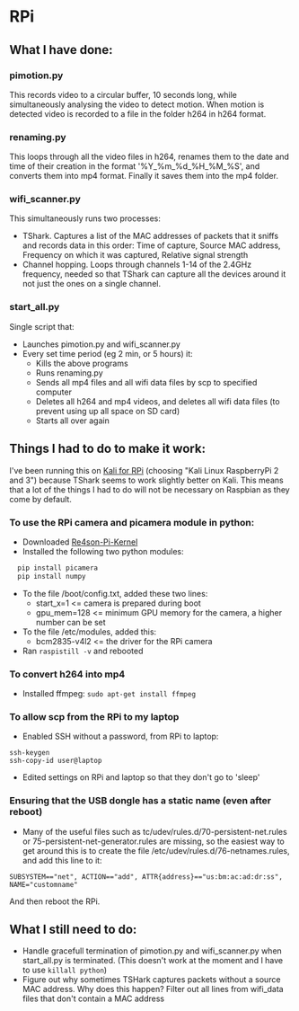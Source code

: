 # RPi
## What I have done:
### pimotion.py
This records video to a circular buffer, 10 seconds long, while simultaneously analysing the video to detect motion. When motion is detected video is recorded to a file in the folder h264 in h264 format.

### renaming.py
This loops through all the video files in h264, renames them to the date and time of their creation in the format '%Y_%m_%d_%H_%M_%S', and converts them into mp4 format. Finally it saves them into the mp4 folder.

### wifi_scanner.py
This simultaneously runs two processes:
- TShark. Captures a list of the MAC addresses of packets that it sniffs and records data in this order:
  Time of capture, Source MAC address, Frequency on which it was captured, Relative signal strength
- Channel hopping. Loops through channels 1-14 of the 2.4GHz frequency, needed so that TShark can capture all the devices around it not just the ones on a single channel.

### start_all.py
Single script that:
- Launches pimotion.py and wifi_scanner.py
- Every set time period (eg 2 min, or 5 hours) it:
  - Kills the above programs
  - Runs renaming.py
  - Sends all mp4 files and all wifi data files by scp to specified computer
  - Deletes all h264 and mp4 videos, and deletes all wifi data files (to prevent using up all space on SD card)
  - Starts all over again

## Things I had to do to make it work:
I've been running this on [Kali for RPi](https://www.offensive-security.com/kali-linux-arm-images/) (choosing "Kali Linux RaspberryPi 2 and 3") because TShark seems to work slightly better on Kali. This means that a lot of the things I had to do will not be necessary on Raspbian as they come by default.

### To use the RPi camera and picamera module in python:
- Downloaded [Re4son-Pi-Kernel](https://re4son-kernel.com/re4son-pi-kernel/)
- Installed the following two python modules:
```python
  pip install picamera
  pip install numpy
```
- To the file /boot/config.txt, added these two lines:
  - start_x=1 <= camera is prepared during boot
  - gpu_mem=128 <= minimum GPU memory for the camera, a higher number can be set
- To the file /etc/modules, added this:
  - bcm2835-v4l2 <= the driver for the RPi camera
- Ran ```raspistill -v``` and rebooted

### To convert h264 into mp4
- Installed ffmpeg:
```sudo apt-get install ffmpeg```

### To allow scp from the RPi to my laptop
- Enabled SSH without a password, from RPi to laptop:
```
ssh-keygen
ssh-copy-id user@laptop
```
- Edited settings on RPi and laptop so that they don't go to 'sleep'

### Ensuring that the USB dongle has a static name (even after reboot)
- Many of the useful files such as tc/udev/rules.d/70-persistent-net.rules or 75-persistent-net-generator.rules are missing, so the easiest way to get around this is to create the file /etc/udev/rules.d/76-netnames.rules, and add this line to it:
```
SUBSYSTEM=="net", ACTION=="add", ATTR{address}=="us:bm:ac:ad:dr:ss", NAME="customname"
```
And then reboot the RPi.

## What I still need to do:
- Handle gracefull termination of pimotion.py and wifi_scanner.py when start_all.py is terminated. (This doesn't work at the moment and I have to use ```killall python```)
- Figure out why sometimes TSHark captures packets without a source MAC address. Why does this happen? Filter out all lines from wifi_data files that don't contain a MAC address
